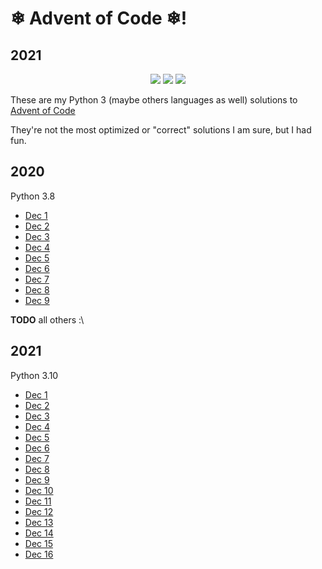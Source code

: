 # ❄ Advent of Code ❄!

## 2021 ##
<div align="center">

![](https://img.shields.io/badge/Day%20📅-10-blue) ![](https://img.shields.io/badge/Completed%20✔-9-darkgreen) ![](https://img.shields.io/badge/Stars%20⭐-18-yellow)

</div>



These are my Python 3 (maybe others languages as well) solutions to [Advent of Code](https://adventofcode.com/)

They're not the most optimized or "correct" solutions I am sure, but I had fun.

## 2020 ##
Python 3.8
- [Dec 1](https://adventofcode.com/2020/day/1)
- [Dec 2](https://adventofcode.com/2020/day/2)
- [Dec 3](https://adventofcode.com/2020/day/3)
- [Dec 4](https://adventofcode.com/2020/day/4)
- [Dec 5](https://adventofcode.com/2020/day/5)
- [Dec 6](https://adventofcode.com/2020/day/6)
- [Dec 7](https://adventofcode.com/2020/day/7)
- [Dec 8](https://adventofcode.com/2020/day/8)
- [Dec 9](https://adventofcode.com/2020/day/9)

**TODO** all others :\

## 2021 ##
Python 3.10
- [Dec 1](https://adventofcode.com/2021/day/1)
- [Dec 2](https://adventofcode.com/2021/day/2)
- [Dec 3](https://adventofcode.com/2021/day/3)
- [Dec 4](https://adventofcode.com/2021/day/4)
- [Dec 5](https://adventofcode.com/2021/day/5)
- [Dec 6](https://adventofcode.com/2021/day/6)
- [Dec 7](https://adventofcode.com/2021/day/7)
- [Dec 8](https://adventofcode.com/2021/day/8)
- [Dec 9](https://adventofcode.com/2021/day/9)
- [Dec 10](https://adventofcode.com/2021/day/10)
- [Dec 11](https://adventofcode.com/2021/day/11)
- [Dec 12](https://adventofcode.com/2021/day/12)
- [Dec 13](https://adventofcode.com/2021/day/13)
- [Dec 14](https://adventofcode.com/2021/day/14)
- [Dec 15](https://adventofcode.com/2021/day/15)
- [Dec 16](https://adventofcode.com/2021/day/16)
